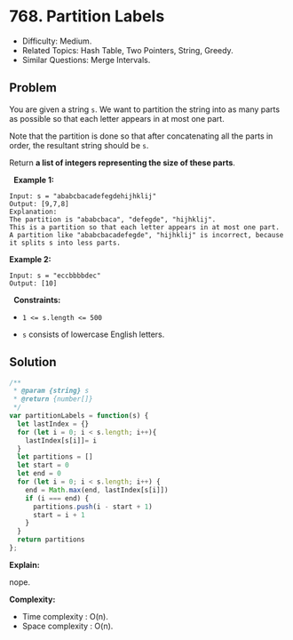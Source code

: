 # 768. Partition Labels

- Difficulty: Medium.
- Related Topics: Hash Table, Two Pointers, String, Greedy.
- Similar Questions: Merge Intervals.

## Problem

You are given a string ```s```. We want to partition the string into as many parts as possible so that each letter appears in at most one part.

Note that the partition is done so that after concatenating all the parts in order, the resultant string should be ```s```.

Return **a list of integers representing the size of these parts**.

 
**Example 1:**

```
Input: s = "ababcbacadefegdehijhklij"
Output: [9,7,8]
Explanation:
The partition is "ababcbaca", "defegde", "hijhklij".
This is a partition so that each letter appears in at most one part.
A partition like "ababcbacadefegde", "hijhklij" is incorrect, because it splits s into less parts.
```

**Example 2:**

```
Input: s = "eccbbbbdec"
Output: [10]
```

 
**Constraints:**


	
- ```1 <= s.length <= 500```
	
- ```s``` consists of lowercase English letters.



## Solution

```javascript
/**
 * @param {string} s
 * @return {number[]}
 */
var partitionLabels = function(s) {
  let lastIndex = {}
  for (let i = 0; i < s.length; i++){
    lastIndex[s[i]]= i
  }
  let partitions = []
  let start = 0
  let end = 0
  for (let i = 0; i < s.length; i++) {
    end = Math.max(end, lastIndex[s[i]])
    if (i === end) {
      partitions.push(i - start + 1)
      start = i + 1
    }
  }
  return partitions
};
```

**Explain:**

nope.

**Complexity:**

* Time complexity : O(n).
* Space complexity : O(n).
